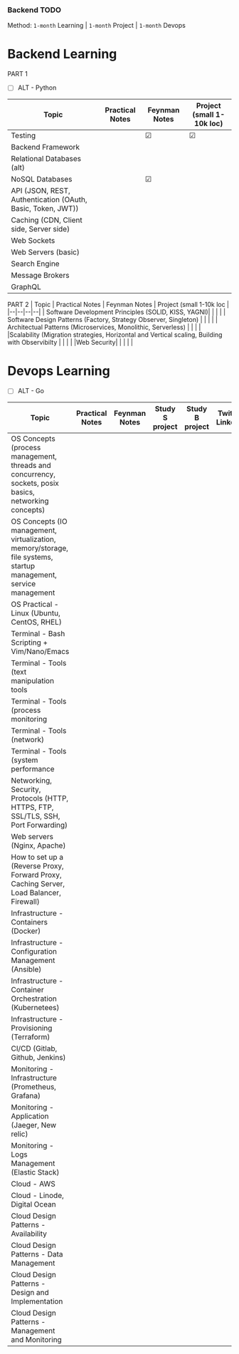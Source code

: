 ### Backend TODO

Method: `1-month` Learning | `1-month` Project | `1-month` Devops

# Backend Learning

PART 1

- [ ] ALT - Python

| Topic | Practical Notes | Feynman Notes | Project (small 1-10k loc) |
|--|--|--|--|
|Testing | | ☑︎ | ☑︎ |  
|Backend Framework | |  |  | 
|Relational Databases (alt) | | | | 
|NoSQL Databases | | ☑︎ | | 
|API (JSON, REST, Authentication (OAuth, Basic, Token, JWT)) | | | 
|Caching (CDN, Client side, Server side) | | |  
|Web Sockets| | | | 
|Web Servers (basic)| | | | 
|Search Engine| | | | 
|Message Brokers| | | | 
|GraphQL| | | | 

PART 2
| Topic | Practical Notes | Feynman Notes | Project (small 1-10k loc |
|--|--|--|--|
| Software Development Principles (SOLID, KISS, YAGNI)| | | | 
| Software Design Patterns (Factory, Strategy Observer, Singleton) | | | | 
| Architectual Patterns (Microservices, Monolithic, Serverless) | | | | 
|Scalability (Migration strategies, Horizontal and Vertical scaling, Building with Observibilty | | | | 
|Web Security| | | | |


# Devops Learning

- [ ] ALT - Go

| Topic | Practical Notes | Feynman Notes | Study S project | Study B project | Twitter, Linkedin |
|--|--|--|--|--| -- |
| OS Concepts (process management, threads and concurrency, sockets, posix basics, networking concepts) | | | | | 
| OS Concepts (IO management, virtualization, memory/storage, file systems, startup management, service management | | | | | 
| OS Practical - Linux (Ubuntu, CentOS, RHEL) | | | | | 
| Terminal - Bash Scripting + Vim/Nano/Emacs | | | | | 
| Terminal - Tools (text manipulation tools | | | | | 
| Terminal - Tools (process monitoring | | | | | 
| Terminal - Tools (network) | | | | | 
| Terminal - Tools (system performance | | | | | 
| Networking, Security, Protocols (HTTP, HTTPS, FTP, SSL/TLS, SSH, Port Forwarding) | | | | | 
| Web servers (Nginx, Apache) | | | | | 
| How to set up a (Reverse Proxy, Forward Proxy, Caching Server, Load Balancer, Firewall) | | | | | 
| Infrastructure - Containers (Docker) | | | | | 
| Infrastructure - Configuration Management (Ansible) | | | | | 
| Infrastructure - Container Orchestration (Kubernetees) | | | | | 
| Infrastructure - Provisioning (Terraform) | | | | | 
| CI/CD (Gitlab, Github, Jenkins) | | | | | | 
| Monitoring - Infrastructure (Prometheus, Grafana) | | | | | 
| Monitoring - Application (Jaeger, New relic) | | | | | 
| Monitoring - Logs Management (Elastic Stack) | | | | | 
| Cloud - AWS | | | | | 
| Cloud - Linode, Digital Ocean | | | | | 
| Cloud Design Patterns - Availability | | | | | 
| Cloud Design Patterns - Data Management | | | | | 
| Cloud Design Patterns - Design and Implementation | | | | | 
| Cloud Design Patterns - Management and Monitoring | | | | | 





  

